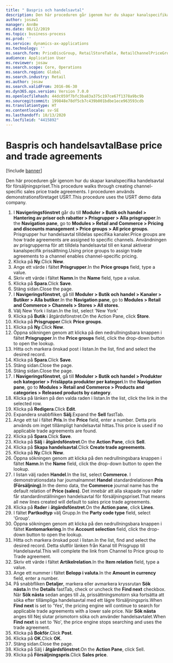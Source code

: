 ```yaml
---
title: " Baspris och handelsavtal"
description: Den här proceduren går igenom hur du skapar kanalspecifika handelsavtal för försäljningspriset.
author: josaw1
manager: AnnBe
ms.date: 08/12/2019
ms.topic: business-process
ms.prod: ''
ms.service: dynamics-ax-applications
ms.technology: ''
ms.search.form: PriceDiscGroup, RetailStoreTable, RetailChannelPriceGroup, EcoResProductDetailsExtended, PriceDiscAdmTable, PriceDiscAdm
audience: Application User
ms.reviewer: josaw
ms.search.scope: Core, Operations
ms.search.region: Global
ms.search.industry: Retail
ms.author: josaw
ms.search.validFrom: 2016-06-30
ms.dyn365.ops.version: Version 7.0.0
ms.openlocfilehash: 44dc059f7bfc3ba83a375c197ce67f1378a9bc9b
ms.sourcegitcommit: 199848e78df5cb7c439b001bdbe1ece963593cdb
ms.translationtype: HT
ms.contentlocale: sv-SE
ms.lasthandoff: 10/13/2020
ms.locfileid: "4415892"
---
```

# <a name="base-price-and-trade-agreements"></a><span data-ttu-id="04a02-103"> Baspris och handelsavtal</span><span class="sxs-lookup"><span data-stu-id="04a02-103">Base price and trade agreements</span></span>

[!include [banner](../includes/banner.md)]

<span data-ttu-id="04a02-104">Den här proceduren går igenom hur du skapar kanalspecifika handelsavtal för försäljningspriset.</span><span class="sxs-lookup"><span data-stu-id="04a02-104">This procedure walks through creating channel-specific sales price trade agreements.</span></span> <span data-ttu-id="04a02-105">I proceduren används demonstrationsföretaget USRT.</span><span class="sxs-lookup"><span data-stu-id="04a02-105">This procedure uses the USRT demo data company.</span></span>

1. <span data-ttu-id="04a02-106">I **Navigeringsfönstret** går du till **Moduler > Butik och handel > Hantering av priser och rabatter > Prisgrupper > Alla prisgrupper**.</span><span class="sxs-lookup"><span data-stu-id="04a02-106">In the **Navigation pane**, go to **Modules > Retail and Commerce > Pricing and discounts management > Price groups > All price groups**.</span></span> <span data-ttu-id="04a02-107">Prisgrupper hur handelsavtal tilldelas specifika kanaler.</span><span class="sxs-lookup"><span data-stu-id="04a02-107">Price groups are how trade agreements are assigned to specific channels.</span></span> <span data-ttu-id="04a02-108">Användningen av prisgrupperna för att tilldela handelsavtal till en kanal aktiverar kanalspecifik prissättning.</span><span class="sxs-lookup"><span data-stu-id="04a02-108">Using price groups to assign trade agreements to a channel enables channel-specific pricing.</span></span>  
2. <span data-ttu-id="04a02-109">Klicka på **Ny**.</span><span class="sxs-lookup"><span data-stu-id="04a02-109">Click **New**.</span></span>
3. <span data-ttu-id="04a02-110">Ange ett värde i fältet **Prisgrupper**.</span><span class="sxs-lookup"><span data-stu-id="04a02-110">In the **Price groups** field, type a value.</span></span>
4. <span data-ttu-id="04a02-111">Skriv ett värde i fältet **Namn**.</span><span class="sxs-lookup"><span data-stu-id="04a02-111">In the **Name** field, type a value.</span></span>
5. <span data-ttu-id="04a02-112">Klicka på **Spara**.</span><span class="sxs-lookup"><span data-stu-id="04a02-112">Click **Save**.</span></span>
6. <span data-ttu-id="04a02-113">Stäng sidan.</span><span class="sxs-lookup"><span data-stu-id="04a02-113">Close the page.</span></span>
7. <span data-ttu-id="04a02-114">I **Navigeringsfönstret**, gå till **Moduler > Butik och handel > Kanaler > Butiker > Alla butiker**.</span><span class="sxs-lookup"><span data-stu-id="04a02-114">In the **Navigation pane**, go to **Modules > Retail and Commerce > Channels > Stores > All stores**.</span></span>
8. <span data-ttu-id="04a02-115">Välj New York i listan.</span><span class="sxs-lookup"><span data-stu-id="04a02-115">In the list, select 'New York'</span></span>
9. <span data-ttu-id="04a02-116">Klicka på **Butik** i åtgärdsfönstret.</span><span class="sxs-lookup"><span data-stu-id="04a02-116">On the Action Pane, click **Store**.</span></span>
10. <span data-ttu-id="04a02-117">Klicka på **Prisgrupper**.</span><span class="sxs-lookup"><span data-stu-id="04a02-117">Click **Price groups**.</span></span>
11. <span data-ttu-id="04a02-118">Klicka på **Ny**.</span><span class="sxs-lookup"><span data-stu-id="04a02-118">Click **New**.</span></span>
12. <span data-ttu-id="04a02-119">Öppna sökningen genom att klicka på den nedrullningsbara knappen i fältet **Prisgrupper**.</span><span class="sxs-lookup"><span data-stu-id="04a02-119">In the **Price groups** field, click the drop-down button to open the lookup.</span></span>
13. <span data-ttu-id="04a02-120">Hitta och markera önskad post i listan.</span><span class="sxs-lookup"><span data-stu-id="04a02-120">In the list, find and select the desired record.</span></span>
14. <span data-ttu-id="04a02-121">Klicka på **Spara**.</span><span class="sxs-lookup"><span data-stu-id="04a02-121">Click **Save**.</span></span>
15. <span data-ttu-id="04a02-122">Stäng sidan.</span><span class="sxs-lookup"><span data-stu-id="04a02-122">Close the page.</span></span>
16. <span data-ttu-id="04a02-123">Stäng sidan.</span><span class="sxs-lookup"><span data-stu-id="04a02-123">Close the page.</span></span>
17. <span data-ttu-id="04a02-124">I **Navigeringsfönstret**, gå till **Moduler > Butik och handel > Produkter och kategorier > Frisläppta produkter per kategori**.</span><span class="sxs-lookup"><span data-stu-id="04a02-124">In the **Navigation pane**, go to **Modules > Retail and Commerce > Products and categories > Released products by category**.</span></span>
18. <span data-ttu-id="04a02-125">Klicka på länken på den valda raden i listan.</span><span class="sxs-lookup"><span data-stu-id="04a02-125">In the list, click the link in the selected row.</span></span>
19. <span data-ttu-id="04a02-126">Klicka på **Redigera**.</span><span class="sxs-lookup"><span data-stu-id="04a02-126">Click **Edit**.</span></span>
20. <span data-ttu-id="04a02-127">Expandera snabbfliken **Sälj**.</span><span class="sxs-lookup"><span data-stu-id="04a02-127">Expand the **Sell** fastTab.</span></span>
21. <span data-ttu-id="04a02-128">Ange ett tal i fältet **Pris**.</span><span class="sxs-lookup"><span data-stu-id="04a02-128">In the **Price** field, enter a number.</span></span> <span data-ttu-id="04a02-129">Detta pris används om inget tillämpligt handelsavtal hittas.</span><span class="sxs-lookup"><span data-stu-id="04a02-129">This price is used if no applicable trade agreements are found.</span></span>  
22. <span data-ttu-id="04a02-130">Klicka på **Spara**.</span><span class="sxs-lookup"><span data-stu-id="04a02-130">Click **Save**.</span></span>
23. <span data-ttu-id="04a02-131">Klicka på **Sälj** i **åtgärdsfönstret**.</span><span class="sxs-lookup"><span data-stu-id="04a02-131">On the **Action Pane**, click **Sell**.</span></span>
24. <span data-ttu-id="04a02-132">Klicka på **Skapa handelsavtal**.</span><span class="sxs-lookup"><span data-stu-id="04a02-132">Click **Create trade agreements**.</span></span>
25. <span data-ttu-id="04a02-133">Klicka på **Ny**.</span><span class="sxs-lookup"><span data-stu-id="04a02-133">Click **New**.</span></span>
26. <span data-ttu-id="04a02-134">Öppna sökningen genom att klicka på den nedrullningsbara knappen i fältet **Namn**.</span><span class="sxs-lookup"><span data-stu-id="04a02-134">In the **Name** field, click the drop-down button to open the lookup.</span></span>
27. <span data-ttu-id="04a02-135">I listan välj raden **Handel**.</span><span class="sxs-lookup"><span data-stu-id="04a02-135">In the list, select **Commerce**.</span></span> <span data-ttu-id="04a02-136">I demonstrationsdata har journalnamnet **Handel** standardrelationen **Pris (Försäljning)**.</span><span class="sxs-lookup"><span data-stu-id="04a02-136">In the demo data, the **Commerce** journal name has the default relation of **Price (sales)**.</span></span> <span data-ttu-id="04a02-137">Det innebär att alla skapade nya rader får standardinställningen handelsavtal för försäljningspriset.</span><span class="sxs-lookup"><span data-stu-id="04a02-137">That means all new lines created will default to sales price trade agreements.</span></span>  
28. <span data-ttu-id="04a02-138">Klicka på **Rader** i **åtgärdsfönstret**.</span><span class="sxs-lookup"><span data-stu-id="04a02-138">On the **Action pane**, click **Lines**.</span></span>
29. <span data-ttu-id="04a02-139">I fältet **Partkodtyp** välj Grupp.</span><span class="sxs-lookup"><span data-stu-id="04a02-139">In the **Party code type** field, select 'Group'.</span></span>
30. <span data-ttu-id="04a02-140">Öppna sökningen genom att klicka på den nedrullningsbara knappen i fältet **Kontomarkering**.</span><span class="sxs-lookup"><span data-stu-id="04a02-140">In the **Account selection** field, click the drop-down button to open the lookup.</span></span>
31. <span data-ttu-id="04a02-141">Hitta och markera önskad post i listan.</span><span class="sxs-lookup"><span data-stu-id="04a02-141">In the list, find and select the desired record.</span></span> <span data-ttu-id="04a02-142">Detta slutför länken från Kanal till Prisgrupp till Handelsavtal.</span><span class="sxs-lookup"><span data-stu-id="04a02-142">This will complete the link from Channel to Price group to Trade agreement.</span></span>  
32. <span data-ttu-id="04a02-143">Skriv ett värde i fältet **Artikelrelation**.</span><span class="sxs-lookup"><span data-stu-id="04a02-143">In the **Item relation** field, type a value.</span></span>
33. <span data-ttu-id="04a02-144">Ange ett nummer i fältet **Belopp i valuta**.</span><span class="sxs-lookup"><span data-stu-id="04a02-144">In the **Amount in currency** field, enter a number.</span></span>
34. <span data-ttu-id="04a02-145">På snabbfliken **Detaljer**, markera eller avmarkera kryssrutan **Sök nästa**.</span><span class="sxs-lookup"><span data-stu-id="04a02-145">In the **Details** fastTab, check or uncheck the **Find next** checkbox.</span></span> <span data-ttu-id="04a02-146">När **Sök nästa** sedan anges till Ja, prissättningsmotorn ska fortsätta att söka efter tillämpliga handelsavtal med ett lägre försäljningspris.</span><span class="sxs-lookup"><span data-stu-id="04a02-146">When **Find next** is set to 'Yes', the pricing engine will continue to search for applicable trade agreements with a lower sale price.</span></span> <span data-ttu-id="04a02-147">När **Sök nästa** anges till Nej slutar prismotorn söka och använder handelsavtalet.</span><span class="sxs-lookup"><span data-stu-id="04a02-147">When **Find next** is set to 'No', the price engine stops searching and uses the trade agreement.</span></span>  
35. <span data-ttu-id="04a02-148">Klicka på **Bokför**.</span><span class="sxs-lookup"><span data-stu-id="04a02-148">Click **Post**.</span></span>
36. <span data-ttu-id="04a02-149">Klicka på **OK**.</span><span class="sxs-lookup"><span data-stu-id="04a02-149">Click **OK**.</span></span>
37. <span data-ttu-id="04a02-150">Stäng sidan.</span><span class="sxs-lookup"><span data-stu-id="04a02-150">Close the page.</span></span>
38. <span data-ttu-id="04a02-151">Klicka på Sälj i **åtgärdsfönstret**.</span><span class="sxs-lookup"><span data-stu-id="04a02-151">On the **Action Pane**, click Sell.</span></span>
39. <span data-ttu-id="04a02-152">Klicka på **Försäljningspris**.</span><span class="sxs-lookup"><span data-stu-id="04a02-152">Click **Sales price**.</span></span>

